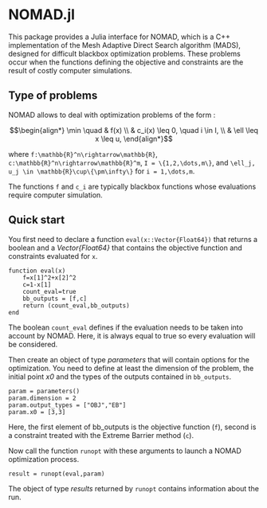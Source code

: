 # NOMAD.jl

This package provides a Julia interface for NOMAD, which is a C++ implementation of the Mesh Adaptive Direct Search algorithm (MADS), designed for difficult blackbox optimization problems. These problems occur when the functions defining the objective and constraints are the result of costly computer simulations.

## Type of problems

NOMAD allows to deal with optimization problems of the form :

```math
\begin{align*}
\min \quad & f(x) \\
& c_i(x) \leq 0, \quad i \in I, \\
& \ell \leq x \leq u,
\end{align*}
```

where ``f:\mathbb{R}^n\rightarrow\mathbb{R}``,
``c:\mathbb{R}^n\rightarrow\mathbb{R}^m``,
``I = \{1,2,\dots,m\}``,
and
``\ell_j, u_j \in \mathbb{R}\cup\{\pm\infty\}``
for ``i = 1,\dots,m``.

The functions ``f`` and ``c_i`` are typically blackbox functions whose evaluations require computer simulation.

## Quick start

You first need to declare a function `eval(x::Vector{Float64})` that returns a boolean and a *Vector{Float64}* that contains the objective function and constraints evaluated for `x`.

    function eval(x)
        f=x[1]^2+x[2]^2
        c=1-x[1]
        count_eval=true
        bb_outputs = [f,c]
        return (count_eval,bb_outputs)
    end

The boolean `count_eval` defines if the evaluation needs to be taken into account by NOMAD. Here, it is always equal to true so every evaluation will be considered.

Then create an object of type *parameters* that will contain options for the optimization. You need to define at least the dimension of the problem, the initial point *x0* and the types of the outputs contained in `bb_outputs`.

    param = parameters()
    param.dimension = 2
    param.output_types = ["OBJ","EB"]
    param.x0 = [3,3]

Here, the first element of bb_outputs is the objective function (`f`), second is a constraint treated with the Extreme Barrier method (`c`).

Now call the function `runopt` with these arguments to launch a NOMAD optimization process.

    result = runopt(eval,param)

The object of type *results* returned by `runopt` contains information about the run.
